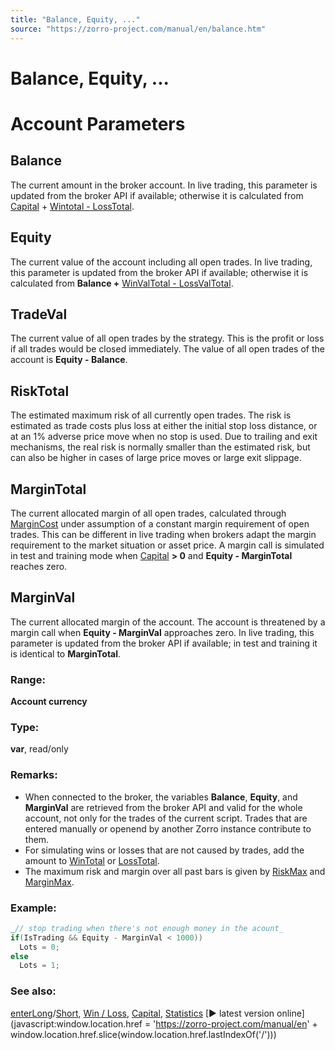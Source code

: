 ```yaml
---
title: "Balance, Equity, ..."
source: "https://zorro-project.com/manual/en/balance.htm"
---
```


# Balance, Equity, ...

# Account Parameters

## Balance

The current amount in the broker account. In live trading, this parameter is updated from the broker API if available; otherwise it is calculated from [Capital](190_Margin_Risk_Lots.md) + [Wintotal - LossTotal](winloss.md).

## Equity

The current value of the account including all open trades. In live trading, this parameter is updated from the broker API if available; otherwise it is calculated from **Balance +** [WinValTotal - LossValTotal](winloss.md).

## TradeVal

The current value of all open trades by the strategy. This is the profit or loss if all trades would be closed immediately. The value of all open trades of the account is **Equity - Balance**.

## RiskTotal

The estimated maximum risk of all currently open trades. The risk is estimated as trade costs plus loss at either the initial stop loss distance, or at an 1% adverse price move when no stop is used. Due to trailing and exit mechanisms, the real risk is normally smaller than the estimated risk, but can also be higher in cases of large price moves or large exit slippage.

## MarginTotal

The current allocated margin of all open trades, calculated through [MarginCost](192_PIP_PIPCost_Leverage.md) under assumption of a constant margin requirement of open trades. This can be different in live trading when brokers adapt the margin requirement to the market situation or asset price. A margin call is simulated in test and training mode when [Capital](190_Margin_Risk_Lots.md) **\> 0** and **Equity - MarginTotal** reaches zero.

## MarginVal

The current allocated margin of the account. The account is threatened by a margin call when **Equity - MarginVal** approaches zero. In live trading, this parameter is updated from the broker API if available; in test and training it is identical to **MarginTotal**.

### Range:

**Account currency**

### Type:

**var**, read/only

### Remarks:

*   When connected to the broker, the variables **Balance**, **Equity**, and **MarginVal** are retrieved from the broker API and valid for the whole account, not only for the trades of the current script. Trades that are entered manually or openend by another Zorro instance contribute to them.
*   For simulating wins or losses that are not caused by trades, add the amount to [WinTotal](winloss.md) or [LossTotal](winloss.md).
*   The maximum risk and margin over all past bars is given by [RiskMax](116_Statistics_Transformations.md) and [MarginMax](116_Statistics_Transformations.md).

### Example:

```c
_// stop trading when there's not enough money in the acount_
if(IsTrading && Equity - MarginVal < 1000))   
  Lots = 0;  
else  
  Lots = 1;
```

### See also:

[enterLong](buylong.md)/[Short](buylong.md), [Win / Loss](winloss.md), [Capital](190_Margin_Risk_Lots.md), [Statistics](116_Statistics_Transformations.md) [► latest version online](javascript:window.location.href = 'https://zorro-project.com/manual/en' + window.location.href.slice\(window.location.href.lastIndexOf\('/'\)\))